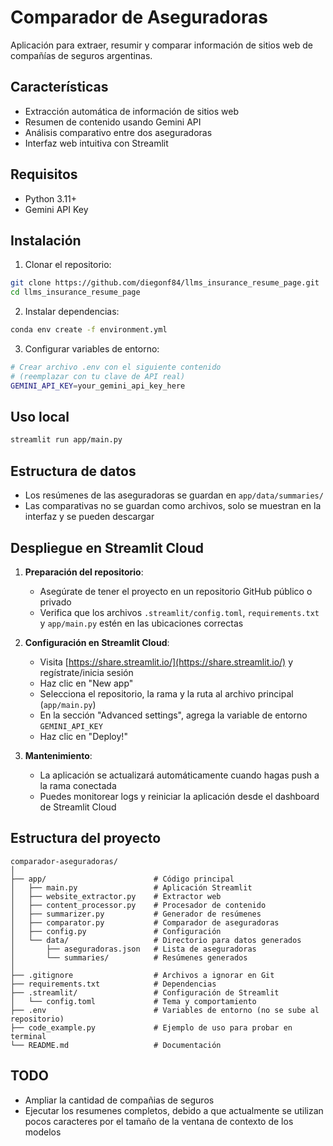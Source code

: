 # Comparador de Aseguradoras

Aplicación para extraer, resumir y comparar información de sitios web de compañías de seguros argentinas.

## Características

- Extracción automática de información de sitios web
- Resumen de contenido usando Gemini API
- Análisis comparativo entre dos aseguradoras
- Interfaz web intuitiva con Streamlit

## Requisitos

- Python 3.11+
- Gemini API Key

## Instalación

1. Clonar el repositorio:
```bash
git clone https://github.com/diegonf84/llms_insurance_resume_page.git
cd llms_insurance_resume_page
```

2. Instalar dependencias:
```bash
conda env create -f environment.yml
```

3. Configurar variables de entorno:
```bash
# Crear archivo .env con el siguiente contenido
# (reemplazar con tu clave de API real)
GEMINI_API_KEY=your_gemini_api_key_here
```

## Uso local

```bash
streamlit run app/main.py
```

## Estructura de datos
- Los resúmenes de las aseguradoras se guardan en `app/data/summaries/`
- Las comparativas no se guardan como archivos, solo se muestran en la interfaz y se pueden descargar

## Despliegue en Streamlit Cloud

1. **Preparación del repositorio**:
   - Asegúrate de tener el proyecto en un repositorio GitHub público o privado
   - Verifica que los archivos `.streamlit/config.toml`, `requirements.txt` y `app/main.py` estén en las ubicaciones correctas

2. **Configuración en Streamlit Cloud**:
   - Visita [https://share.streamlit.io/](https://share.streamlit.io/) y regístrate/inicia sesión
   - Haz clic en "New app"
   - Selecciona el repositorio, la rama y la ruta al archivo principal (`app/main.py`)
   - En la sección "Advanced settings", agrega la variable de entorno `GEMINI_API_KEY`
   - Haz clic en "Deploy!"

3. **Mantenimiento**:
   - La aplicación se actualizará automáticamente cuando hagas push a la rama conectada
   - Puedes monitorear logs y reiniciar la aplicación desde el dashboard de Streamlit Cloud

## Estructura del proyecto

```
comparador-aseguradoras/
│
├── app/                        # Código principal
│   ├── main.py                 # Aplicación Streamlit
│   ├── website_extractor.py    # Extractor web
│   ├── content_processor.py    # Procesador de contenido
│   ├── summarizer.py           # Generador de resúmenes
│   ├── comparator.py           # Comparador de aseguradoras
│   ├── config.py               # Configuración
│   └── data/                   # Directorio para datos generados
│       ├── aseguradoras.json   # Lista de aseguradoras
│       └── summaries/          # Resúmenes generados
│
├── .gitignore                  # Archivos a ignorar en Git
├── requirements.txt            # Dependencias
├── .streamlit/                 # Configuración de Streamlit
│   └── config.toml             # Tema y comportamiento
├── .env                        # Variables de entorno (no se sube al repositorio)
├── code_example.py             # Ejemplo de uso para probar en terminal
└── README.md                   # Documentación
```

## TODO
* Ampliar la cantidad de compañias de seguros
* Ejecutar los resumenes completos, debido a que actualmente se utilizan pocos caracteres por el tamaño de la ventana de contexto de los modelos
